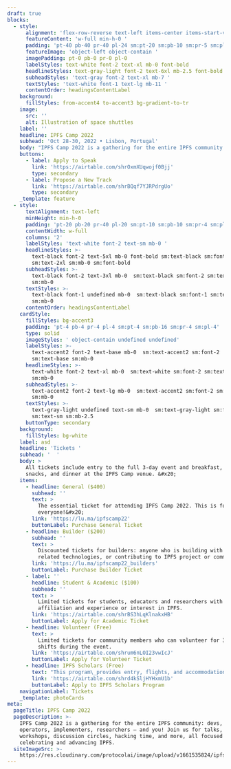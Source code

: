 ```yaml
---
draft: true
blocks:
  - style:
      alignment: 'flex-row-reverse text-left items-center items-start-vertical sm:flex-col'
      featureContent: 'w-full min-h-0 '
      padding: 'pt-40 pb-40 pr-40 pl-24 sm:pt-20 sm:pb-10 sm:pr-5 sm:pl-5'
      featureImage: 'object-left object-contain '
      imagePadding: pt-0 pb-0 pr-0 pl-0
      labelStyles: text-white font-2 text-xl mb-0 font-bold
      headlineStyles: text-gray-light font-2 text-6xl mb-2.5 font-bold
      subheadStyles: 'text-gray font-2 text-xl mb-7 '
      textStyles: 'text-white font-1 text-lg mb-11 '
      contentOrder: headingsContentLabel
    background:
      fillStyles: from-accent4 to-accent3 bg-gradient-to-tr
    image:
      src: ''
      alt: Illustration of space shuttles
    label: ''
    headline: IPFS Camp 2022
    subhead: 'Oct 28-30, 2022 • Lisbon, Portugal'
    body: "IPFS Camp 2022 is a gathering for the entire IPFS community: devs, operators, implementers, researchers – and you!\nJoin us for talks, workshops, discussion circles, hacking time, and more, all focused on celebrating and advancing IPFS.\n\nLocation: [Convento do Beato, Lisbon, Portugal](https://goo.gl/maps/Ke34ikHMHuSeqioS6)\n\nTracks include:&#x20;\n\nContent Routing · Creatives & Artists & IPFS · Growing with IPFS · IPFS Implementers · IPFS Operators ·\_ IPFS User & Dev Tools for Fun & Awesome · IPFS Users Showcase · Learning IPFS · libp2p Builders · libp2p & IPFS Privacy · Measurement & Performance · New Problems in Decentralized Network Research · & more!\n"
    buttons:
      - label: Apply to Speak
        link: 'https://airtable.com/shrOxmXUqwojf0Bjj'
        type: secondary
      - label: Propose a New Track
        link: 'https://airtable.com/shrBQqf7YJRPdrgUo'
        type: secondary
    _template: feature
  - style:
      textAlignment: text-left
      minHeight: min-h-0
      padding: 'pt-20 pb-20 pr-40 pl-20 sm:pt-10 sm:pb-10 sm:pr-4 sm:pl-4'
      contentWidth: w-full
      columns: '2'
      labelStyles: 'text-white font-2 text-sm mb-0 '
      headlineStyles: >-
        text-black font-2 text-5xl mb-0 font-bold sm:text-black sm:font-2
        sm:text-2xl sm:mb-0 sm:font-bold
      subheadStyles: >-
        text-black font-2 text-3xl mb-0  sm:text-black sm:font-2 sm:text-lg
        sm:mb-0 
      textStyles: >-
        text-black font-1 undefined mb-0  sm:text-black sm:font-1 sm:text-xs
        sm:mb-0 
      contentOrder: headingsContentLabel
    cardStyle:
      fillStyles: bg-accent3
      padding: 'pt-4 pb-4 pr-4 pl-4 sm:pt-4 sm:pb-16 sm:pr-4 sm:pl-4'
      type: solid
      imageStyles: ' object-contain undefined undefined'
      labelStyles: >-
        text-accent2 font-2 text-base mb-0  sm:text-accent2 sm:font-2
        sm:text-base sm:mb-0 
      headlineStyles: >-
        text-white font-2 text-xl mb-0  sm:text-white sm:font-2 sm:text-xl
        sm:mb-0 
      subheadStyles: >-
        text-accent2 font-2 text-lg mb-0  sm:text-accent2 sm:font-2 sm:text-lg
        sm:mb-0 
      textStyles: >-
        text-gray-light undefined text-sm mb-0  sm:text-gray-light sm:font-1
        sm:text-sm sm:mb-2.5 
      buttonType: secondary
    background:
      fillStyles: bg-white
    label: asd
    headline: 'Tickets '
    subhead: '  '
    body: >
      All tickets include entry to the full 3-day event and breakfast, lunch,
      snacks, and dinner at the IPFS Camp venue. &#x20;
    items:
      - headline: General ($400)
        subhead: ''
        text: >
          The essential ticket for attending IPFS Camp 2022. This is for
          everyone!&#x20;
        link: 'https://lu.ma/ipfscamp22'
        buttonLabel: Purchase General Ticket
      - headline: Builder ($200)
        subhead: ''
        text: >
          Discounted tickets for builders: anyone who is building with IPFS or
          related technologies, or contributing to IPFS project or community.
        link: 'https://lu.ma/ipfscamp22_builders'
        buttonLabel: Purchase Builder Ticket
      - label: ''
        headline: Student & Academic ($100)
        subhead: ''
        text: >
          Limited tickets for students, educators and researchers with academic
          affiliation and experience or interest in IPFS.
        link: 'https://airtable.com/shrBS3hLqKlnakxHB'
        buttonLabel: Apply for Academic Ticket
      - headline: Volunteer (Free)
        text: >
          Limited tickets for community members who can volunteer for 3 x 2 hour
          shifts during the event.
        link: 'https://airtable.com/shrum6nLOI23vwIcJ'
        buttonLabel: Apply for Volunteer Ticket
      - headline: IPFS Scholars (Free)
        text: "This program\_provides entry, flights, and accommodation\_for individuals from underrepresented communities, unique circumstances, or developing areas to connect with and contribute to the IPFS ecosystem.\n"
        link: 'https://airtable.com/shrd4kSljHYHxmU1b'
        buttonLabel: Apply to IPFS Scholars Program
    navigationLabel: Tickets
    _template: photoCards
meta:
  pageTitle: IPFS Camp 2022
  pageDescription: >-
    IPFS Camp 2022 is a gathering for the entire IPFS community: devs,
    operators, implementers, researchers – and you! Join us for talks,
    workshops, discussion circles, hacking time, and more, all focused on
    celebrating and advancing IPFS.
  siteImageSrc: >-
    https://res.cloudinary.com/protocolai/image/upload/v1661535824/ipfs-camp-og_dgigow.jpg
---
```


